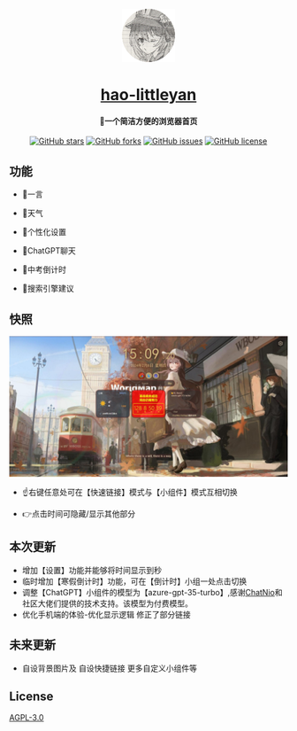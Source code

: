 <div align="center"> 

![fystart](favicon.ico)
# [hao-littleyan](https://dayanshifu.github.io/home/ )
#### 👏一个简洁方便的浏览器首页

[![GitHub stars](https://img.shields.io/github/stars/dayanshifu/hao-littleyan?style=flat-square)](https://dayanshifu.github.io/home/ )
[![GitHub forks](https://img.shields.io/github/forks/dayanshifu/hao-littleyan?style=flat-square)](https://dayanshifu.github.io/home/ )
[![GitHub issues](https://img.shields.io/github/issues/dayanshifu/hao-littleyan?style=flat-square)](https://dayanshifu.github.io/home/ )
[![GitHub license](https://img.shields.io/github/license/dayanshifu/hao-littleyan?style=flat-square)](https://dayanshifu.github.io/home/ )

</div>

## 功能
- 🍕一言 

- 🧋天气
- 🍟个性化设置
- 🍿ChatGPT聊天
- 🌭中考倒计时
- 🍩搜索引擎建议

## 快照

![main](/img/screenshot/2.jpeg)
- ☝️右键任意处可在【快速链接】模式与【小组件】模式互相切换

- 👉点击时间可隐藏/显示其他部分

## 本次更新
- 增加【设置】功能并能够将时间显示到秒
- 临时增加【寒假倒计时】功能，可在【倒计时】小组一处点击切换
- 调整【ChatGPT】小组件的模型为【azure-gpt-35-turbo】,感谢[ChatNio](https://chatnio.net/)和社区大佬们提供的技术支持。该模型为付费模型。
 - 优化手机端的体验-优化显示逻辑 修正了部分链接

## 未来更新
- 自设背景图片及 自设快捷链接 更多自定义小组件等

## License
[AGPL-3.0](https://github.com/dayanshifu/hao-littleyan/LICENSE)